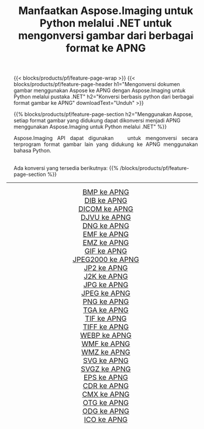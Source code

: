 ﻿---
title: Manfaatkan Aspose.Imaging untuk Python melalui .NET untuk mengonversi gambar dari berbagai format ke APNG 
weight: 3920
url: /id/python-net/conversion/to/apng 
lang: id
langdirlevel: 2
locales: zh-hans,ja,it,ru,de,es,fr,nl,id,lt,pl,pt,vi,tr,ko,zh-hant,ar,hi,th,sv,cs,uk,he
description: Anda dapat menggunakan Aspose.Imaging untuk Python melalui pustaka .NET untuk mengonversi dari berbagai format ke APNG
---

{{< blocks/products/pf/feature-page-wrap >}}
{{< blocks/products/pf/feature-page-header h1="Mengonversi dokumen gambar menggunakan Aspose ke APNG dengan Aspose.Imaging untuk Python melalui pustaka .NET" h2="Konversi berbasis python dari berbagai format gambar ke APNG" downloadText="Unduh" >}}


{{% blocks/products/pf/feature-page-section  h2="Menggunakan Aspose, setiap format gambar yang didukung dapat dikonversi menjadi APNG menggunakan Aspose.Imaging untuk Python melalui .NET" %}}
<p align=justify>Aspose.Imaging API dapat digunakan   untuk mengonversi secara terprogram format gambar lain yang didukung ke APNG menggunakan bahasa Python.</p>
<br/>
Ada konversi yang tersedia berikutnya:
{{% /blocks/products/pf/feature-page-section %}}
<div class="container-fluid productfamilypage bg-gray">
    <div class="convertypes bg-gray agp-content section">
        <div class="container">
		<hr style="margin-left:-20px;"/>
		<div class="row other-converters" style="gap: 10px;font-size: 19px;text-align:center;">
		    <div class='col-md-2 other-converter remove-lp remove-rp'><a href="/imaging/id/python-net/conversion/bmp-to-apng" style="padding:15px;">BMP ke APNG</a></div>
<div class='col-md-2 other-converter remove-lp remove-rp'><a href="/imaging/id/python-net/conversion/dib-to-apng" style="padding:15px;">DIB ke APNG</a></div>
<div class='col-md-2 other-converter remove-lp remove-rp'><a href="/imaging/id/python-net/conversion/dicom-to-apng" style="padding:15px;">DICOM ke APNG</a></div>
<div class='col-md-2 other-converter remove-lp remove-rp'><a href="/imaging/id/python-net/conversion/djvu-to-apng" style="padding:15px;">DJVU ke APNG</a></div>
<div class='col-md-2 other-converter remove-lp remove-rp'><a href="/imaging/id/python-net/conversion/dng-to-apng" style="padding:15px;">DNG ke APNG</a></div>
<div class='col-md-2 other-converter remove-lp remove-rp'><a href="/imaging/id/python-net/conversion/emf-to-apng" style="padding:15px;">EMF ke APNG</a></div>
<div class='col-md-2 other-converter remove-lp remove-rp'><a href="/imaging/id/python-net/conversion/emz-to-apng" style="padding:15px;">EMZ ke APNG</a></div>
<div class='col-md-2 other-converter remove-lp remove-rp'><a href="/imaging/id/python-net/conversion/gif-to-apng" style="padding:15px;">GIF ke APNG</a></div>
<div class='col-md-2 other-converter remove-lp remove-rp'><a href="/imaging/id/python-net/conversion/jpeg2000-to-apng" style="padding:15px;">JPEG2000 ke APNG</a></div>
<div class='col-md-2 other-converter remove-lp remove-rp'><a href="/imaging/id/python-net/conversion/jp2-to-apng" style="padding:15px;">JP2 ke APNG</a></div>
<div class='col-md-2 other-converter remove-lp remove-rp'><a href="/imaging/id/python-net/conversion/j2k-to-apng" style="padding:15px;">J2K ke APNG</a></div>
<div class='col-md-2 other-converter remove-lp remove-rp'><a href="/imaging/id/python-net/conversion/jpg-to-apng" style="padding:15px;">JPG ke APNG</a></div>
<div class='col-md-2 other-converter remove-lp remove-rp'><a href="/imaging/id/python-net/conversion/jpeg-to-apng" style="padding:15px;">JPEG ke APNG</a></div>
<div class='col-md-2 other-converter remove-lp remove-rp'><a href="/imaging/id/python-net/conversion/png-to-apng" style="padding:15px;">PNG ke APNG</a></div>
<div class='col-md-2 other-converter remove-lp remove-rp'><a href="/imaging/id/python-net/conversion/tga-to-apng" style="padding:15px;">TGA ke APNG</a></div>
<div class='col-md-2 other-converter remove-lp remove-rp'><a href="/imaging/id/python-net/conversion/tif-to-apng" style="padding:15px;">TIF ke APNG</a></div>
<div class='col-md-2 other-converter remove-lp remove-rp'><a href="/imaging/id/python-net/conversion/tiff-to-apng" style="padding:15px;">TIFF ke APNG</a></div>
<div class='col-md-2 other-converter remove-lp remove-rp'><a href="/imaging/id/python-net/conversion/webp-to-apng" style="padding:15px;">WEBP ke APNG</a></div>
<div class='col-md-2 other-converter remove-lp remove-rp'><a href="/imaging/id/python-net/conversion/wmf-to-apng" style="padding:15px;">WMF ke APNG</a></div>
<div class='col-md-2 other-converter remove-lp remove-rp'><a href="/imaging/id/python-net/conversion/wmz-to-apng" style="padding:15px;">WMZ ke APNG</a></div>
<div class='col-md-2 other-converter remove-lp remove-rp'><a href="/imaging/id/python-net/conversion/svg-to-apng" style="padding:15px;">SVG ke APNG</a></div>
<div class='col-md-2 other-converter remove-lp remove-rp'><a href="/imaging/id/python-net/conversion/svgz-to-apng" style="padding:15px;">SVGZ ke APNG</a></div>
<div class='col-md-2 other-converter remove-lp remove-rp'><a href="/imaging/id/python-net/conversion/eps-to-apng" style="padding:15px;">EPS ke APNG</a></div>
<div class='col-md-2 other-converter remove-lp remove-rp'><a href="/imaging/id/python-net/conversion/cdr-to-apng" style="padding:15px;">CDR ke APNG</a></div>
<div class='col-md-2 other-converter remove-lp remove-rp'><a href="/imaging/id/python-net/conversion/cmx-to-apng" style="padding:15px;">CMX ke APNG</a></div>
<div class='col-md-2 other-converter remove-lp remove-rp'><a href="/imaging/id/python-net/conversion/otg-to-apng" style="padding:15px;">OTG ke APNG</a></div>
<div class='col-md-2 other-converter remove-lp remove-rp'><a href="/imaging/id/python-net/conversion/odg-to-apng" style="padding:15px;">ODG ke APNG</a></div>
<div class='col-md-2 other-converter remove-lp remove-rp'><a href="/imaging/id/python-net/conversion/ico-to-apng" style="padding:15px;">ICO ke APNG</a></div>
                </div>
        </div>
    </div>
</div>
<br/>

